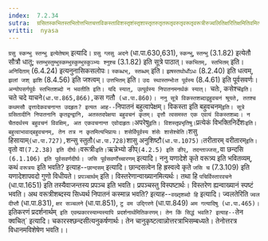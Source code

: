 ```yaml
---
index:  7.2.34
sutra:  ग्रसितस्कभितस्तभितोत्तभितचत्तविकस्ताविशस्तृशंस्तृशास्तृतरुतृतरूतृवरुतृवरूतृवरूत्रीरुज्वलितिक्षरितिक्षमितिवमित्यमितीति च
vritti:  nyasa
---
```


`ग्रसु स्कन्भु स्तन्भु इत्येतेषाम्` इत्यादि। `ग्रसु ग्लसु अदने` (धा.पा.630,631), `स्कन्भु`, `स्तन्भु` (3.1.82) इत्येतौ सौत्रौ धातू; `स्तम्भुस्तुम्भुस्कम्भुस्कुम्भुस्कुञ्भ्यः श्नुश्च` (3.1.82) इति सूत्रे पाठात्। `स्कभितम्, स्तभितम्` इति। `अनिदिताम्` (6.4.24) इत्यनुनासिकसलोपः। `स्कब्धभ्, स्तब्धम्` इति। `झषस्तथोर्धोऽधः` (8.2.40) इति धत्वम्, `झलां जश् झशि` (8.4.56) इति जश्त्वम्। `उत्तभितम्` इति। `उदः स्थास्तम्भोःत पूर्वस्य` (8.4.61) इति पूर्वसवर्णः। `अन्योपसर्गपूर्वः स्तभितशब्दो न भवतीति इति। यदि स्यात्, उत्पूर्वस्य निपातनमनर्थकं स्यात्।
`चतेः, कसेश्च` इति। `चते चदे याचने` (धा.पा.865,866), `कस गतौ` (धा.पा.860)। ननु सूत्रे विकस्तशब्दाद्वहुवचनं श्रूयते, ततश्च कथमसौ वृत्तादेकवचनान्त उदहृतः? इत्यत आह--`निपातनं बहुत्वापेक्षम्। विकस्ता इति बहुवचनम्` इति। सूत्रे ग्रसितादीनि निपातनानि कृतद्वन्द्वानि, अतस्तदपेक्षया बहुवचनं कृतम्। वृत्तौ त्वसमस्त एक एवायं विकस्तशब्दः। न चैतदर्थस्य बहुवचनं विवक्षिम्, अत एकवचनान्त एवोदाहृतः। `अपरेषु` इति। विशस्तृप्रभृतिषु। `प्रत्येकं विभक्तिनिर्देशः` इति। बहुत्वाभावाद्बहुवचनम्, तेन तत्र न कृतमित्यभिप्रायः।
शसेर्विपूर्वस्य शंसेः शासेश्चेति। `शसु हिसायाम्` (धा.पा.727), `शन्सु स्तुतौ` (धा.पा.728) `शासु अनुशिष्टौ` (धा.पा.1075)।
`तरीतारम् वरीतारम्` इति। `वृतो वा` (7.2.38) इति दीर्घः। `वरूत्रीः` इति। `ऋन्नेभ्यो ङीप्` (4.2.5) इति ङीप्, तदन्ताज्जस्, `वा छन्दसि` (6.1.106) इति पूर्वसवर्णदीर्घः। जसि पूर्वसवर्णोच्चारणम्` इत्यादि। ननु यणादेशे कृते वरूत्र्य इति भवितव्यम्, कथं `वरूत्रयः` इति भवति? इत्याह--`छान्दसम्` इत्यादि। छान्दसत्वेन हि ह्रस्वत्वे कृते `जसि च` (7.3.109) इति यणादेशापवदो गुणो विधीयते। `प्रपञ्चार्थम्` इति। विस्तरेणान्वाख्यानमित्यर्थः। तथा हि `पचिर्विस्तारवचने` (धा.पा.1651) इति तस्यैवाजन्तस्य प्रपञ्च इति भवति। प्रपञ्चस्तु विस्पष्टार्थः। विस्तरेण ह्यन्वाख्यानं स्पष्टं भवति। अथ वरूत्रीशब्दस्य सिध्यर्थ निपातनं कस्मान्न भवति? इत्याह--`वख्तृशब्दो हि` इत्यादि।
ज्वलतेरिति `ज्वल दीप्तौ` (धा.पा.831), `क्षर सञ्चलने` (धा.पा.851), `टु वम उद्गिरणे` (धा.पा.849) `अम गत्यादिषु (धा.पा.465)। `इतिकरणं प्रदर्शनार्थम्` इति एवम्प्रकारस्याम्यस्यापि प्रदर्शनार्थमितिकरणम्। तेन किं सिद्धं भवति? इत्याह--`तेन क्वचित्` इत्यादि। चकारस्श्छन्दसीत्यनुकर्षणार्थः। तेन चानुकृष्टत्वान्नोत्तरत्राभिसम्बध्यते। तेनोत्तरत्र विधानमविशेषेण भवति।।

